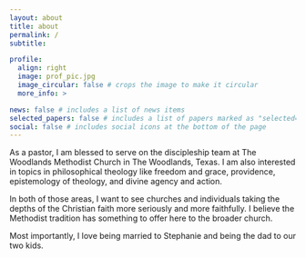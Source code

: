 ```yaml
---
layout: about
title: about
permalink: /
subtitle:

profile:
  align: right
  image: prof_pic.jpg
  image_circular: false # crops the image to make it circular
  more_info: >

news: false # includes a list of news items
selected_papers: false # includes a list of papers marked as "selected={true}"
social: false # includes social icons at the bottom of the page
---
```


As a pastor, I am blessed to serve on the discipleship team at The Woodlands Methodist Church in The Woodlands, Texas. I am also interested in topics in philosophical theology like freedom and grace, providence, epistemology of theology, and divine agency and action.

In both of those areas, I want to see churches and individuals taking the depths of the Christian faith more seriously and more faithfully. I believe the Methodist tradition has something to offer here to the broader church.

Most importantly, I love being married to Stephanie and being the dad to our two kids.
